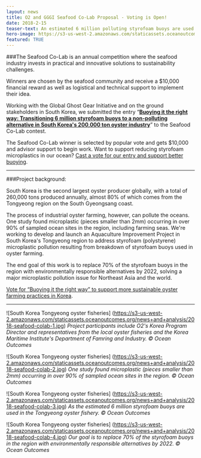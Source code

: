 ```yaml
---
layout: news
title: O2 and GGGI Seafood Co-Lab Proposal - Voting is Open!
date: 2018-2-15
teaser-text: An estimated 6 million polluting styrofoam buoys are used in one of the world’s largest oyster fisheries. We want to change that. Vote for our Seafood Co-Lab project to support better buoying.
hero-image: https://s3-us-west-2.amazonaws.com/staticassets.oceanoutcomes.org/news+and+analysis/hero+images/2018-seafood-colab-hero.jpg
featured: TRUE
---
```

###The Seafood Co-Lab is an annual competition where the seafood industry invests in practical and innovative solutions to sustainability challenges. 

Winners are chosen by the seafood community and receive a $10,000 financial reward as well as logistical and technical support to implement their idea.

Working with the Global Ghost Gear Initiative and on the ground stakeholders in South Korea, we submitted the entry “<a href="http://speakingofseafood.org/seafood-co-lab/2018-co-lab-finalists/transitioning-styrofoam-buoys-south-korean-oyster-farms/" target="blank">**Buoying it the right way: Transitioning 6 million styrofoam buoys to a non-polluting alternative in South Korea's 200,000 ton oyster industry**</a>” to the Seafood Co-Lab contest. 

The Seafood Co-Lab winner is selected by popular vote and gets $10,000 and advisor support to begin work. Want to support reducing styrofoam microplastics in our ocean? <a href="http://speakingofseafood.org/seafood-co-lab/choose-seafood-co-lab-winner/" target="blank">Cast a vote for our entry and support better buoying</a>. 

----
###Project background:

South Korea is the second largest oyster producer globally, with a total of 260,000 tons produced annually, almost 80% of which comes from the Tongyeong region on the South Gyeongsang coast. 

The process of industrial oyster farming, however, can pollute the oceans. One study found microplastic (pieces smaller than 2mm) occurring in over 90% of sampled ocean sites in the region, including farming seas. We're working to develop and launch an Aquaculture Improvement Project in South Korea's Tongyeong region to address styrofoam (polystyrene) microplastic pollution resulting from breakdown of styrofoam buoys used in oyster farming. 

The end goal of this work is to replace 70% of the styrofoam buoys in the region with environmentally responsible alternatives by 2022, solving a major microplastic pollution issue for Northeast Asia and the world.

<a href="http://speakingofseafood.org/seafood-co-lab/choose-seafood-co-lab-winner/" target="blank">Vote for “Buoying it the right way” to support more sustainable oyster farming practices in Korea</a>.

----
![South Korea Tongyeong oyster fisheries]
(https://s3-us-west-2.amazonaws.com/staticassets.oceanoutcomes.org/news+and+analysis/2018-seafood-colab-1.jpg)
*Project participants include O2's Korea Program Director and representatives from the local oyster fisheries and the Korea Maritime Institute's Department of Famring and Industry. © Ocean Outcomes*

![South Korea Tongyeong oyster fisheries]
(https://s3-us-west-2.amazonaws.com/staticassets.oceanoutcomes.org/news+and+analysis/2018-seafood-colab-2.jpg)
*One study found microplastic (pieces smaller than 2mm) occurring in over 90% of sampled ocean sites in the region. © Ocean Outcomes*

![South Korea Tongyeong oyster fisheries]
(https://s3-us-west-2.amazonaws.com/staticassets.oceanoutcomes.org/news+and+analysis/2018-seafood-colab-3.jpg)
*As the estimated 6 million styrofoam buoys are used in the Tongyeong oyster fishery. © Ocean Outcomes*

![South Korea Tongyeong oyster fisheries]
(https://s3-us-west-2.amazonaws.com/staticassets.oceanoutcomes.org/news+and+analysis/2018-seafood-colab-4.jpg)
*Our goal is to replace 70% of the styrofoam buoys in the region with environmentally responsible alternatives by 2022. © Ocean Outcomes*
